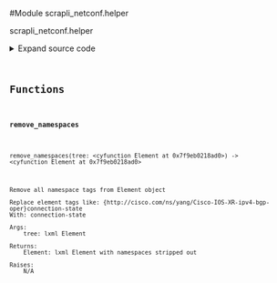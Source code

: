 <link rel="preload stylesheet" as="style" href="https://cdnjs.cloudflare.com/ajax/libs/10up-sanitize.css/11.0.1/sanitize.min.css" integrity="sha256-PK9q560IAAa6WVRRh76LtCaI8pjTJ2z11v0miyNNjrs=" crossorigin>
<link rel="preload stylesheet" as="style" href="https://cdnjs.cloudflare.com/ajax/libs/10up-sanitize.css/11.0.1/typography.min.css" integrity="sha256-7l/o7C8jubJiy74VsKTidCy1yBkRtiUGbVkYBylBqUg=" crossorigin>
<link rel="stylesheet preload" as="style" href="https://cdnjs.cloudflare.com/ajax/libs/highlight.js/10.1.1/styles/github.min.css" crossorigin>
<script defer src="https://cdnjs.cloudflare.com/ajax/libs/highlight.js/10.1.1/highlight.min.js" integrity="sha256-Uv3H6lx7dJmRfRvH8TH6kJD1TSK1aFcwgx+mdg3epi8=" crossorigin></script>
<script>window.addEventListener('DOMContentLoaded', () => hljs.initHighlighting())</script>















#Module scrapli_netconf.helper

scrapli_netconf.helper

<details class="source">
    <summary>
        <span>Expand source code</span>
    </summary>
    <pre>
        <code class="python">
"""scrapli_netconf.helper"""
import re
from logging import getLogger

from lxml import objectify
from lxml.etree import Element

LOG = getLogger("scrapli_netconf.helper")


def remove_namespaces(tree: Element) -> Element:
    """
    Remove all namespace tags from Element object

    Replace element tags like: {http://cisco.com/ns/yang/Cisco-IOS-XR-ipv4-bgp-oper}connection-state
    With: connection-state

    Args:
        tree: lxml Element

    Returns:
        Element: lxml Element with namespaces stripped out

    Raises:
        N/A

    """
    for el in tree.getiterator():
        if not hasattr(el.tag, "find"):
            continue
        el.tag = re.sub(r"^{.*}", "", el.tag)
    objectify.deannotate(tree, cleanup_namespaces=True)
    return tree
        </code>
    </pre>
</details>



## Functions

    

#### remove_namespaces
`remove_namespaces(tree: <cyfunction Element at 0x7f9eb0218ad0>) ‑> <cyfunction Element at 0x7f9eb0218ad0>`

```text
Remove all namespace tags from Element object

Replace element tags like: {http://cisco.com/ns/yang/Cisco-IOS-XR-ipv4-bgp-oper}connection-state
With: connection-state

Args:
    tree: lxml Element

Returns:
    Element: lxml Element with namespaces stripped out

Raises:
    N/A
```